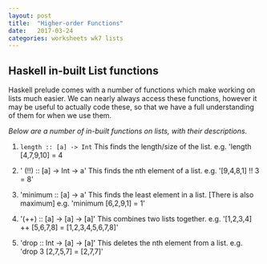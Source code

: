 ```yaml
---
layout: post
title:  "Higher-order Functions"
date:   2017-03-24
categories: worksheets wk7 lists
---
```


## Haskell in-built List functions

Haskell prelude comes with a number of functions which make working on lists much easier. We can nearly always access these functions, however it may be useful to actually code these, so that we have a full understanding of them for when we use them. 

*Below are a number of in-built functions on lists, with their descriptions.*

1. `length :: [a] -> Int` 
This finds the length/size of the list.
e.g. 'length [4,7,9,10] = 4

2. ' (!!) :: [a] -> Int -> a'
This finds the nth element of a list.
e.g. '[9,4,8,1] !! 3 = 8'

3. 'minimum :: [a] -> a'
This finds the least element in a list. [There is also maximum]
e.g. 'minimum [6,2,9,1] = 1'

4. '(++) :: [a] -> [a] -> [a]'
This combines two lists together.
e.g. '[1,2,3,4] ++ [5,6,7,8] = [1,2,3,4,5,6,7,8]'

5. 'drop :: Int -> [a] -> [a]'
This deletes the nth element from a list.
e.g. 'drop 3 [2,7,5,7] = [2,7,7]'
